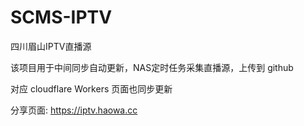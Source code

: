 # SCMS-IPTV
四川眉山IPTV直播源

该项目用于中间同步自动更新，NAS定时任务采集直播源，上传到 github

对应 cloudflare Workers 页面也同步更新

分享页面: https://iptv.haowa.cc 




